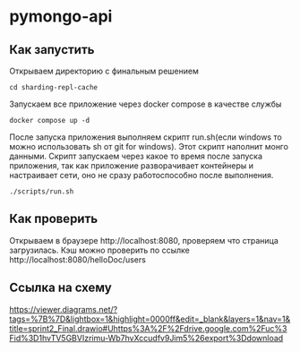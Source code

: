 # pymongo-api

## Как запустить

Открываем директорию с финальным решением

```shell
cd sharding-repl-cache
```

Запускаем все приложение через docker compose в качестве службы

```shell
docker compose up -d
```

После запуска приложения выполняем скрипт run.sh(если windows то можно использовать sh от git for windows). Этот скрипт наполнит монго данными. Скрипт запускаем через какое то время после запуска приложения, так как приложение разворачивает контейнеры и настраивает сети, оно не сразу работоспособно после выполнения.

```shell
./scripts/run.sh
```

## Как проверить

Открываем в браузере http://localhost:8080, проверяем что страница загрузилась.  Кэш можно проверить по ссылке 
http://localhost:8080/helloDoc/users


## Ссылка на схему

https://viewer.diagrams.net/?tags=%7B%7D&lightbox=1&highlight=0000ff&edit=_blank&layers=1&nav=1&title=sprint2_Final.drawio#Uhttps%3A%2F%2Fdrive.google.com%2Fuc%3Fid%3D1hvTV5GBVIzrimu-Wb7hvXccudfv9Jim5%26export%3Ddownload